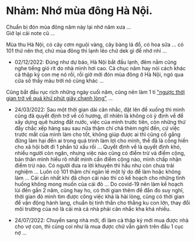 # Nhảm: Nhớ mùa đông Hà Nội.

Chuẩn bị đón mùa đông năm này lại nhớ năm xưa ...   
Giở lại cái note cũ ...

Mùa thu Hà Nội, có cây cơm nguội vàng, cây bàng lá đổ, có hoa sữa … có 101 thứ nên thơ, chứ mùa đông thì lạnh lẽo chứ dek gì để nhớ nhỉ …

- 02/12/2022: Đúng như dự báo, Hà Nội bắt đầu lạnh, đêm nằm cũng nghe tiếng gió rít do nhà mình hơi cao. Cả chục năm hay nói cách khác cả thập kỷ con mẹ nó rồi, rồi giờ mới đón mùa đông ở Hà Nội, ngó qua cửa số thấy màu trời nó cũng khác …

Cũng bắt đầu rục rịch những ngày cuối năm, cũng nên làm 1 tí ["ngược thời gian trở về quá khứ phút giây chạnh lòng"](https://youtu.be/ndueN6O_BdU?t=23) …

- 24/03/2022: Sau một thời gian dài cân nhắc, đặt lên để xuống thì mình cũng đã quyết định trở về cố hương, dĩ nhiên là không có ý định về để xây dựng quê hương đất nước, việc của mình trước tiên, còn những thứ đấy chắc xếp hàng sau sau nữa thậm chí chả thèm nghĩ đến, cứ việc trước mắt của mình làm cho tốt, không giúp được ai thì cũng cố gắng đừng làm hại đến ai trong quá trình làm lợi cho mình, thế đã là cống hiến cho xã hội bớt đi 1 phần tử xấu rồi … 
Quyết định về là quyết định khó, nhiều người còn ngăn, nhưng việc nào cũng có điểm trừ và điểm cộng, bản thân mình hiểu rõ nhất mình cần điểm cộng nào, mình chấp nhận điểm trừ nào. Có người đưa ra lời khuyên thì hầu như còn chưa trải nghiệm …
Luôn có 101 thậm chí ngàn lẻ một lý do để làm hoặc không làm … Cái cần nhất khi đã chọn cái nào thì có kế hoạch cho những tình huống không mong muốn của cái đó …
Do covid-19 nên làm kế hoạch lùi đến gần 2 năm, cũng hay ho, có thời gian thêm để đắn đo suy nghĩ, thời gian đó mình tìm được công việc khá là hài lòng, cũng có thời gian để vận động hành lang, chuẩn bị tinh thần cho thằng ku con lớn, thay đổi môi trường của nó là cái mà cả nhà phải cân nhắc kha khá nhiều.

- 24/07/2022: Chuyển sang nhà mới, đi làm cả thập kỷ mới mua được nhà cho vợ con, thì cũng coi như là mua được chứ vẫn gánh trên đầu 1 cục nợ …
 
